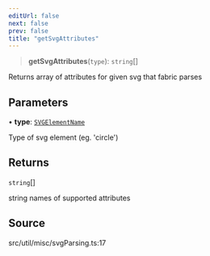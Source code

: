 ```yaml
---
editUrl: false
next: false
prev: false
title: "getSvgAttributes"
---
```


> **getSvgAttributes**(`type`): `string`[]

Returns array of attributes for given svg that fabric parses

## Parameters

• **type**: [`SVGElementName`](../../../type-aliases/SVGElementName.md)

Type of svg element (eg. 'circle')

## Returns

`string`[]

string names of supported attributes

## Source

src/util/misc/svgParsing.ts:17
